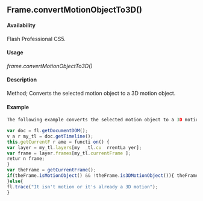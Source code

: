 ## Frame.convertMotionObjectTo3D()

#### Availability

Flash Professional CS5.

#### Usage

*frame.convertMotionObjectTo3D()*

#### Description

Method; Converts the selected motion object to a 3D motion object.

#### Example

```javascript
The following example converts the selected motion object to a 3D motion object:

var doc = fl.getDocumentDOM();
v a r my_tl = doc.getTimeline(); 
this.getCurrentF r ame = functi on() {
var layer = my_tl.layers[my  _tl.cu  rrentLa yer]; 
var frame = layer.frames[my_tl.currentFrame ]; 
retur n frame;
}
var theFrame = getCurrentFrame();
if(theFrame.isMotionObject() && !theFrame.is3DMotionObject()){ theFrame.convertMotionObjectTo3D();
}else{
fl.trace("It isn't motion or it's already a 3D motion");
}

```

